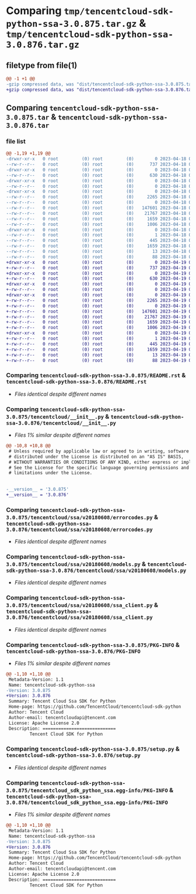 # Comparing `tmp/tencentcloud-sdk-python-ssa-3.0.875.tar.gz` & `tmp/tencentcloud-sdk-python-ssa-3.0.876.tar.gz`

## filetype from file(1)

```diff
@@ -1 +1 @@
-gzip compressed data, was "dist/tencentcloud-sdk-python-ssa-3.0.875.tar", last modified: Tue Apr 18 00:50:19 2023, max compression
+gzip compressed data, was "dist/tencentcloud-sdk-python-ssa-3.0.876.tar", last modified: Wed Apr 19 00:36:51 2023, max compression
```

## Comparing `tencentcloud-sdk-python-ssa-3.0.875.tar` & `tencentcloud-sdk-python-ssa-3.0.876.tar`

### file list

```diff
@@ -1,19 +1,19 @@
-drwxr-xr-x   0 root         (0) root         (0)        0 2023-04-18 00:50:19.000000 tencentcloud-sdk-python-ssa-3.0.875/
--rw-r--r--   0 root         (0) root         (0)      737 2023-04-18 00:50:18.000000 tencentcloud-sdk-python-ssa-3.0.875/README.rst
-drwxr-xr-x   0 root         (0) root         (0)        0 2023-04-18 00:50:19.000000 tencentcloud-sdk-python-ssa-3.0.875/tencentcloud/
--rw-r--r--   0 root         (0) root         (0)      630 2023-04-18 00:50:18.000000 tencentcloud-sdk-python-ssa-3.0.875/tencentcloud/__init__.py
-drwxr-xr-x   0 root         (0) root         (0)        0 2023-04-18 00:50:19.000000 tencentcloud-sdk-python-ssa-3.0.875/tencentcloud/ssa/
--rw-r--r--   0 root         (0) root         (0)        0 2023-04-18 00:50:18.000000 tencentcloud-sdk-python-ssa-3.0.875/tencentcloud/ssa/__init__.py
-drwxr-xr-x   0 root         (0) root         (0)        0 2023-04-18 00:50:19.000000 tencentcloud-sdk-python-ssa-3.0.875/tencentcloud/ssa/v20180608/
--rw-r--r--   0 root         (0) root         (0)     2265 2023-04-18 00:50:18.000000 tencentcloud-sdk-python-ssa-3.0.875/tencentcloud/ssa/v20180608/errorcodes.py
--rw-r--r--   0 root         (0) root         (0)        0 2023-04-18 00:50:18.000000 tencentcloud-sdk-python-ssa-3.0.875/tencentcloud/ssa/v20180608/__init__.py
--rw-r--r--   0 root         (0) root         (0)   147601 2023-04-18 00:50:18.000000 tencentcloud-sdk-python-ssa-3.0.875/tencentcloud/ssa/v20180608/models.py
--rw-r--r--   0 root         (0) root         (0)    21767 2023-04-18 00:50:18.000000 tencentcloud-sdk-python-ssa-3.0.875/tencentcloud/ssa/v20180608/ssa_client.py
--rw-r--r--   0 root         (0) root         (0)     1659 2023-04-18 00:50:19.000000 tencentcloud-sdk-python-ssa-3.0.875/PKG-INFO
--rw-r--r--   0 root         (0) root         (0)     1006 2023-04-18 00:50:18.000000 tencentcloud-sdk-python-ssa-3.0.875/setup.py
-drwxr-xr-x   0 root         (0) root         (0)        0 2023-04-18 00:50:19.000000 tencentcloud-sdk-python-ssa-3.0.875/tencentcloud_sdk_python_ssa.egg-info/
--rw-r--r--   0 root         (0) root         (0)        1 2023-04-18 00:50:19.000000 tencentcloud-sdk-python-ssa-3.0.875/tencentcloud_sdk_python_ssa.egg-info/dependency_links.txt
--rw-r--r--   0 root         (0) root         (0)      445 2023-04-18 00:50:19.000000 tencentcloud-sdk-python-ssa-3.0.875/tencentcloud_sdk_python_ssa.egg-info/SOURCES.txt
--rw-r--r--   0 root         (0) root         (0)     1659 2023-04-18 00:50:19.000000 tencentcloud-sdk-python-ssa-3.0.875/tencentcloud_sdk_python_ssa.egg-info/PKG-INFO
--rw-r--r--   0 root         (0) root         (0)       13 2023-04-18 00:50:19.000000 tencentcloud-sdk-python-ssa-3.0.875/tencentcloud_sdk_python_ssa.egg-info/top_level.txt
--rw-r--r--   0 root         (0) root         (0)       88 2023-04-18 00:50:19.000000 tencentcloud-sdk-python-ssa-3.0.875/setup.cfg
+drwxr-xr-x   0 root         (0) root         (0)        0 2023-04-19 00:36:51.000000 tencentcloud-sdk-python-ssa-3.0.876/
+-rw-r--r--   0 root         (0) root         (0)      737 2023-04-19 00:36:51.000000 tencentcloud-sdk-python-ssa-3.0.876/README.rst
+drwxr-xr-x   0 root         (0) root         (0)        0 2023-04-19 00:36:51.000000 tencentcloud-sdk-python-ssa-3.0.876/tencentcloud/
+-rw-r--r--   0 root         (0) root         (0)      630 2023-04-19 00:36:51.000000 tencentcloud-sdk-python-ssa-3.0.876/tencentcloud/__init__.py
+drwxr-xr-x   0 root         (0) root         (0)        0 2023-04-19 00:36:51.000000 tencentcloud-sdk-python-ssa-3.0.876/tencentcloud/ssa/
+-rw-r--r--   0 root         (0) root         (0)        0 2023-04-19 00:36:51.000000 tencentcloud-sdk-python-ssa-3.0.876/tencentcloud/ssa/__init__.py
+drwxr-xr-x   0 root         (0) root         (0)        0 2023-04-19 00:36:51.000000 tencentcloud-sdk-python-ssa-3.0.876/tencentcloud/ssa/v20180608/
+-rw-r--r--   0 root         (0) root         (0)     2265 2023-04-19 00:36:51.000000 tencentcloud-sdk-python-ssa-3.0.876/tencentcloud/ssa/v20180608/errorcodes.py
+-rw-r--r--   0 root         (0) root         (0)        0 2023-04-19 00:36:51.000000 tencentcloud-sdk-python-ssa-3.0.876/tencentcloud/ssa/v20180608/__init__.py
+-rw-r--r--   0 root         (0) root         (0)   147601 2023-04-19 00:36:51.000000 tencentcloud-sdk-python-ssa-3.0.876/tencentcloud/ssa/v20180608/models.py
+-rw-r--r--   0 root         (0) root         (0)    21767 2023-04-19 00:36:51.000000 tencentcloud-sdk-python-ssa-3.0.876/tencentcloud/ssa/v20180608/ssa_client.py
+-rw-r--r--   0 root         (0) root         (0)     1659 2023-04-19 00:36:51.000000 tencentcloud-sdk-python-ssa-3.0.876/PKG-INFO
+-rw-r--r--   0 root         (0) root         (0)     1006 2023-04-19 00:36:51.000000 tencentcloud-sdk-python-ssa-3.0.876/setup.py
+drwxr-xr-x   0 root         (0) root         (0)        0 2023-04-19 00:36:51.000000 tencentcloud-sdk-python-ssa-3.0.876/tencentcloud_sdk_python_ssa.egg-info/
+-rw-r--r--   0 root         (0) root         (0)        1 2023-04-19 00:36:51.000000 tencentcloud-sdk-python-ssa-3.0.876/tencentcloud_sdk_python_ssa.egg-info/dependency_links.txt
+-rw-r--r--   0 root         (0) root         (0)      445 2023-04-19 00:36:51.000000 tencentcloud-sdk-python-ssa-3.0.876/tencentcloud_sdk_python_ssa.egg-info/SOURCES.txt
+-rw-r--r--   0 root         (0) root         (0)     1659 2023-04-19 00:36:51.000000 tencentcloud-sdk-python-ssa-3.0.876/tencentcloud_sdk_python_ssa.egg-info/PKG-INFO
+-rw-r--r--   0 root         (0) root         (0)       13 2023-04-19 00:36:51.000000 tencentcloud-sdk-python-ssa-3.0.876/tencentcloud_sdk_python_ssa.egg-info/top_level.txt
+-rw-r--r--   0 root         (0) root         (0)       88 2023-04-19 00:36:51.000000 tencentcloud-sdk-python-ssa-3.0.876/setup.cfg
```

### Comparing `tencentcloud-sdk-python-ssa-3.0.875/README.rst` & `tencentcloud-sdk-python-ssa-3.0.876/README.rst`

 * *Files identical despite different names*

### Comparing `tencentcloud-sdk-python-ssa-3.0.875/tencentcloud/__init__.py` & `tencentcloud-sdk-python-ssa-3.0.876/tencentcloud/__init__.py`

 * *Files 1% similar despite different names*

```diff
@@ -10,8 +10,8 @@
 # Unless required by applicable law or agreed to in writing, software
 # distributed under the License is distributed on an "AS IS" BASIS,
 # WITHOUT WARRANTIES OR CONDITIONS OF ANY KIND, either express or implied.
 # See the License for the specific language governing permissions and
 # limitations under the License.
 
 
-__version__ = '3.0.875'
+__version__ = '3.0.876'
```

### Comparing `tencentcloud-sdk-python-ssa-3.0.875/tencentcloud/ssa/v20180608/errorcodes.py` & `tencentcloud-sdk-python-ssa-3.0.876/tencentcloud/ssa/v20180608/errorcodes.py`

 * *Files identical despite different names*

### Comparing `tencentcloud-sdk-python-ssa-3.0.875/tencentcloud/ssa/v20180608/models.py` & `tencentcloud-sdk-python-ssa-3.0.876/tencentcloud/ssa/v20180608/models.py`

 * *Files identical despite different names*

### Comparing `tencentcloud-sdk-python-ssa-3.0.875/tencentcloud/ssa/v20180608/ssa_client.py` & `tencentcloud-sdk-python-ssa-3.0.876/tencentcloud/ssa/v20180608/ssa_client.py`

 * *Files identical despite different names*

### Comparing `tencentcloud-sdk-python-ssa-3.0.875/PKG-INFO` & `tencentcloud-sdk-python-ssa-3.0.876/PKG-INFO`

 * *Files 1% similar despite different names*

```diff
@@ -1,10 +1,10 @@
 Metadata-Version: 1.1
 Name: tencentcloud-sdk-python-ssa
-Version: 3.0.875
+Version: 3.0.876
 Summary: Tencent Cloud Ssa SDK for Python
 Home-page: https://github.com/TencentCloud/tencentcloud-sdk-python
 Author: Tencent Cloud
 Author-email: tencentcloudapi@tencent.com
 License: Apache License 2.0
 Description: ============================
         Tencent Cloud SDK for Python
```

### Comparing `tencentcloud-sdk-python-ssa-3.0.875/setup.py` & `tencentcloud-sdk-python-ssa-3.0.876/setup.py`

 * *Files identical despite different names*

### Comparing `tencentcloud-sdk-python-ssa-3.0.875/tencentcloud_sdk_python_ssa.egg-info/PKG-INFO` & `tencentcloud-sdk-python-ssa-3.0.876/tencentcloud_sdk_python_ssa.egg-info/PKG-INFO`

 * *Files 1% similar despite different names*

```diff
@@ -1,10 +1,10 @@
 Metadata-Version: 1.1
 Name: tencentcloud-sdk-python-ssa
-Version: 3.0.875
+Version: 3.0.876
 Summary: Tencent Cloud Ssa SDK for Python
 Home-page: https://github.com/TencentCloud/tencentcloud-sdk-python
 Author: Tencent Cloud
 Author-email: tencentcloudapi@tencent.com
 License: Apache License 2.0
 Description: ============================
         Tencent Cloud SDK for Python
```

